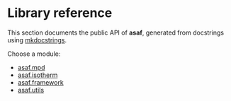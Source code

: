 # Library reference

This section documents the public API of **asaf**, generated from docstrings
using [mkdocstrings](https://mkdocstrings.github.io/).

Choose a module:

- [asaf.mpd](mpd.md)
- [asaf.isotherm](isotherm.md)
- [asaf.framework](framework.md)
- [asaf.utils](utils.md)

